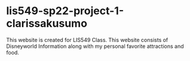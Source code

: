 # lis549-sp22-project-1-clarissakusumo

This website is created for LIS549 Class. 
This website consists of Disneyworld Information along with my personal favorite attractions and food. 
